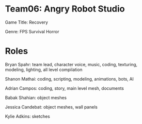 Team06: Angry Robot Studio
======

Game Title: Recovery

Genre: FPS Survival Horror

Roles
======
Bryan Spahr: 		team lead, character voice, music, coding, texturing, modeling, lighting, all level compilation

Shanon Mathai: 		coding, scripting, modeling, animations, bots, AI

Adrian Campos: 		coding, story, main level mesh, documents

Babak Shahian: 		object meshes

Jessica Candebat: 	object meshes, wall panels

Kylie Adkins: 		sketches
